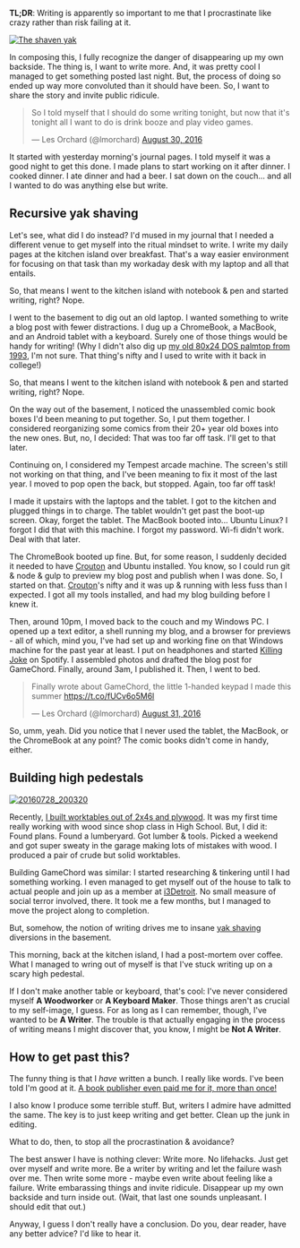 **TL;DR**: Writing is apparently so important to me that I procrastinate like crazy rather than risk failing at it.

<!--more-->

<a data-flickr-embed="true"  href="https://www.flickr.com/photos/deusx/28744583274/in/datetaken/" title="The shaven yak"><img src="https://c3.staticflickr.com/9/8339/28744583274_3736faf0d9_c.jpg" class="fullwidth" alt="The shaven yak"></a>

<nav role="navigation" class="table-of-contents"></nav>

In composing this, I fully recognize the danger of disappearing up my own backside. The thing is, I want to write more. And, it was pretty cool I managed to get something posted last night. But, the process of doing so ended up way more convoluted than it should have been. So, I want to share the story and invite public ridicule.

<blockquote class="twitter-tweet" data-lang="en"><p lang="en" dir="ltr">So I told myself that I should do some writing tonight, but now that it&#39;s tonight all I want to do is drink booze and play video games.</p>&mdash; Les Orchard (@lmorchard) <a href="https://twitter.com/lmorchard/status/770771394816729088">August 30, 2016</a></blockquote>

It started with yesterday morning's journal pages. I told myself it was a good night to get this done. I made plans to start working on it after dinner.  I cooked dinner. I ate dinner and had a beer. I sat down on the couch... and all I wanted to do was anything else but write.

## Recursive yak shaving

Let's see, what did I do instead? I'd mused in my journal that I needed a different venue to get myself into the ritual mindset to write. I write my daily pages at the kitchen island over breakfast. That's a way easier environment for focusing on that task than my workaday desk with my laptop and all that entails.

So, that means I went to the kitchen island with notebook & pen and started writing, right? Nope. 

I went to the basement to dig out an old laptop. I wanted something to write a blog post with fewer distractions. I dug up a ChromeBook, a MacBook, and an Android tablet with a keyboard. Surely one of those things would be handy for writing! (Why I didn't also dig up [my old 80x24 DOS palmtop from 1993](http://www.tankraider.com/DOSPALMTOP/prolinearps1000.html), I'm not sure. That thing's nifty and I used to write with it back in college!)

<div class="pullquote right">
So, that means I went to the kitchen island with notebook & pen and started writing, right? Nope. 
</div>

On the way out of the basement, I noticed the unassembled comic book boxes I'd been meaning to put together. So, I put them together. I considered reorganizing some comics from their 20+ year old boxes into the new ones. But, no, I decided: That was too far off task. I'll get to that later.

Continuing on, I considered my Tempest arcade machine. The screen's still not working on that thing, and I've been meaning to fix it most of the last year. I moved to pop open the back, but stopped. Again, too far off task!

I made it upstairs with the laptops and the tablet. I got to the kitchen and plugged things in to charge. The tablet wouldn't get past the boot-up screen. Okay, forget the tablet. The MacBook booted into... Ubuntu Linux? I forgot I did that with this machine. I forgot my password. Wi-fi didn't work. Deal with that later. 

The ChromeBook booted up fine. But, for some reason, I suddenly decided it needed to have [Crouton][] and Ubuntu installed. You know, so I could run git & node & gulp to preview my blog post and publish when I was done. So, I started on that. [Crouton][]'s nifty and it was up & running with less fuss than I expected. I got all my tools installed, and had my blog building before I knew it.

Then, around 10pm, I moved back to the couch and my Windows PC. I opened up a text editor, a shell running my blog, and a browser for previews - all of which, mind you, I've had set up and working fine on that Windows machine for the past year at least. I put on headphones and started [Killing Joke][] on Spotify. I assembled photos and drafted the blog post for GameChord. Finally, around 3am, I published it. Then, I went to bed.

<blockquote class="twitter-tweet" data-lang="en"><p lang="en" dir="ltr">Finally wrote about GameChord, the little 1-handed keypad I made this summer <a href="https://t.co/fUCv6o5M6l">https://t.co/fUCv6o5M6l</a></p>&mdash; Les Orchard (@lmorchard) <a href="https://twitter.com/lmorchard/status/770881246020800512">August 31, 2016</a></blockquote>

[killing joke]: https://open.spotify.com/album/16MILExMR5RIvzTIII2YnH

So, umm, yeah. Did you notice that I never used the tablet, the MacBook, or the ChromeBook at any point? The comic books didn't come in handy, either.

## Building high pedestals

<a data-flickr-embed="true"  href="https://www.flickr.com/photos/deusx/28511732042/in/datetaken-public/" title="20160728_200320"><img src="https://c3.staticflickr.com/9/8782/28511732042_815448af85.jpg" alt="20160728_200320" class="inset wide right"></a>

Recently, [I built worktables out of 2x4s and plywood][worktables]. It was my first time really working with wood since shop class in High School. But, I did it: Found plans. Found a lumberyard. Got lumber & tools. Picked a weekend and got super sweaty in the garage making lots of mistakes with wood. I produced a pair of crude but solid worktables.

[worktables]: https://www.flickr.com/photos/deusx/28511732042/in/datetaken-public/

Building GameChord was similar: I started researching & tinkering until I had something working. I even managed to get myself out of the house to talk to actual people and join up as a member at [i3Detroit][]. No small measure of social terror involved, there. It took me a few months, but I managed to move the project along to completion.

But, somehow, the notion of writing drives me to insane [yak shaving][] diversions in the basement. 

This morning, back at the kitchen island, I had a post-mortem over coffee. What I managed to wring out of myself is that I've stuck writing up on a scary high pedestal.

If I don't make another table or keyboard, that's cool: I've never considered myself **A Woodworker** or **A Keyboard Maker**. Those things aren't as crucial to my self-image, I guess. For as long as I can remember, though, I've wanted to be **A Writer**. The trouble is that actually engaging in the process of writing means I might discover that, you know, I might be **Not A Writer**.

## How to get past this?

The funny thing is that I *have* written a bunch. I really like words. I've been told I'm good at it. [A book publisher even paid me for it, more than once!](http://amzn.to/2bW4moK)

I also know I produce some terrible stuff. But, writers I admire have admitted the same. The key is to just keep writing and get better. Clean up the junk in editing.

What to do, then, to stop all the procrastination & avoidance?

The best answer I have is nothing clever: Write more. No lifehacks. Just get over myself and write more. Be a writer by writing and let the failure wash over me. Then write some more - maybe even write about feeling like a failure. Write embarassing things and invite ridicule. Disappear up my own backside and turn inside out. (Wait, that last one sounds unpleasant. I should edit that out.)

Anyway, I guess I don't really have a conclusion. Do you, dear reader, have any better advice? I'd like to hear it.

[i3Detroit]: https://i3detroit.org/
[Crouton]: https://github.com/dnschneid/crouton
[yak shaving]: http://www.catb.org/~esr/jargon/html/Y/yak-shaving.html

<script async src="//embedr.flickr.com/assets/client-code.js" charset="utf-8"></script>
<script async src="//platform.twitter.com/widgets.js" charset="utf-8"></script>

<!-- vim: set wrap linebreak nolist wrapmargin=0 textwidth=0 syntax=markdown textwidth=78: -->
